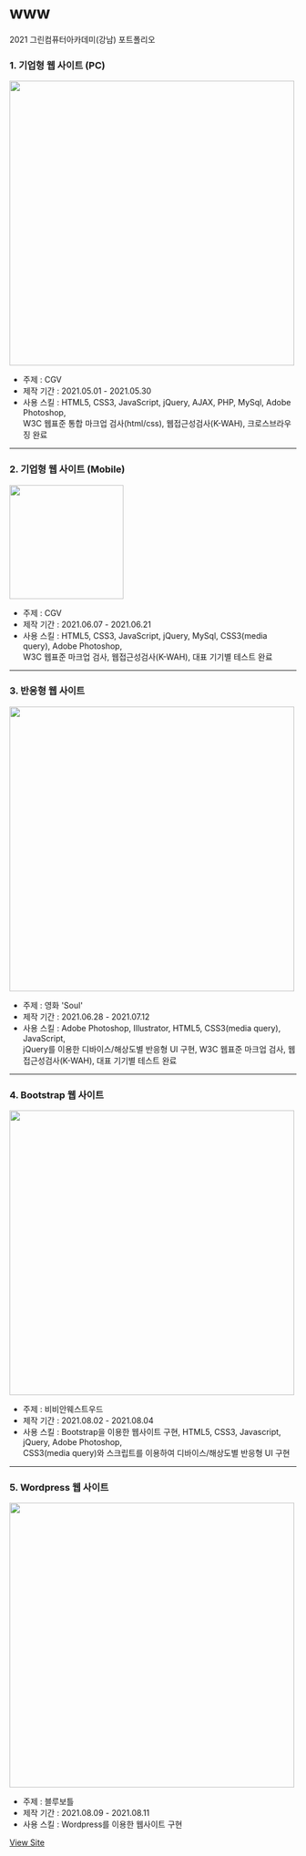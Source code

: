 # www
2021 그린컴퓨터아카데미(강남) 포트폴리오

### 1. 기업형 웹 사이트 (PC)

<img style="width:500px;" src="https://user-images.githubusercontent.com/88071843/194479232-671488e7-a43e-4b3e-932e-cd140c772b1e.gif" />

- 주제 : CGV
- 제작 기간 : 2021.05.01 - 2021.05.30
- 사용 스킬 : HTML5, CSS3, JavaScript, jQuery, AJAX, PHP, MySql, Adobe Photoshop,  
            W3C 웹표준 통합 마크업 검사(html/css), 웹접근성검사(K-WAH), 크로스브라우징 완료

---

### 2. 기업형 웹 사이트 (Mobile)

<img style="width:200px;" src="https://user-images.githubusercontent.com/88071843/194708978-133ee387-1681-4bab-8e6e-6584e0ae94f2.gif" />

- 주제 : CGV
- 제작 기간 : 2021.06.07 - 2021.06.21
- 사용 스킬 : HTML5, CSS3, JavaScript, jQuery, MySql, CSS3(media query), Adobe Photoshop,  
            W3C 웹표준 마크업 검사, 웹접근성검사(K-WAH), 대표 기기별 테스트 완료

---

### 3. 반응형 웹 사이트

<img style="width:500px;" src="https://user-images.githubusercontent.com/88071843/194499678-bf6e98ab-38bc-4145-9337-e37ea3c4f12e.gif" />

- 주제 : 영화 'Soul'
- 제작 기간 : 2021.06.28 - 2021.07.12
- 사용 스킬 : Adobe Photoshop, Illustrator, HTML5, CSS3(media query), JavaScript,  
            jQuery를 이용한 디바이스/해상도별 반응형 UI 구현, W3C 웹표준 마크업 검사, 웹접근성검사(K-WAH), 대표 기기별 테스트 완료

---

### 4. Bootstrap 웹 사이트

<img style="width:500px;" src="https://user-images.githubusercontent.com/88071843/194485883-0e31ce65-2cf5-4333-8826-52f5c0b59510.gif" />

- 주제 : 비비안웨스트우드
- 제작 기간 : 2021.08.02 - 2021.08.04
- 사용 스킬 : Bootstrap을 이용한 웹사이트 구현, HTML5, CSS3, Javascript, jQuery, Adobe Photoshop,   
            CSS3(media query)와 스크립트를 이용하여 디바이스/해상도별 반응형 UI 구현

---

### 5. Wordpress 웹 사이트

<img style="width:500px;" src="https://user-images.githubusercontent.com/88071843/194492717-eb2955ff-65a1-4666-8697-1d2e301d3f80.gif" />

- 주제 : 블루보틀
- 제작 기간 : 2021.08.09 - 2021.08.11
- 사용 스킬 : Wordpress를 이용한 웹사이트 구현

<a href="http://applejinn.cafe24.com/wordpress/" target="_blank">View Site</a>

